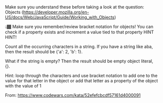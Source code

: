 Make sure you understand these before taking a look at the question:
Objects (https://developer.mozilla.org/en-US/docs/Web/JavaScript/Guide/Working_with_Objects)

👆🏾  Make sure you remember/review bracket notation for objects!  You can check if a property exists and increment a value tied to that property HINT HINT!

Count all the occurring characters in a string. If you have a string like aba, then the result should be {'a': 2, 'b': 1}.

What if the string is empty? Then the result should be empty object literal, {}.


Hint: loop through the characters and use bracket notation to add one to the value for that letter in the object or add that letter as a property of the object with the value of 1

From: https://www.codewars.com/kata/52efefcbcdf57161d4000091
